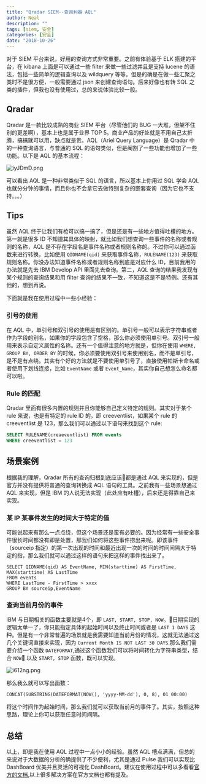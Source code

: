 ```yaml
---
title: "Qradar SIEM--查询利器 AQL"
author: Neal
description: ""
tags: [siem, 安全]
categories: [安全]
date: "2018-10-26"
---
```


对于 SIEM 平台来说，好用的查询方式非常重要。之前有体验基于 ELK 搭建的平台，在 kibana 上面是可以通过一些 filter 来做一些过滤并且是支持 lucene 的语法，包括一些简单的逻辑查询以及 wildquery 等等。但是的确是在做一些汇聚之类时不是很方便，一般需要通过 json 来创建查询语句。后来好像也有转 SQL 之类的插件，但我也没有使用过，总的来说体验比较一般。

## Qradar

Qradar 是一款比较成熟的商业 SIEM 平台（尽管他们的 BUG 一大堆，但架不住别的更差啊），基本上也是属于业界 TOP 5。商业产品的好处就是不用自己太折腾，搞搞就可以用，缺点就是贵。AQL（Ariel Query Language）是 Qradar 中的一种查询语言，与普通的 SQL 的语句类似，但是阉割了一些功能也增加了一些功能。以下是 AQL 的基本流程：

![iyJDmD.png](https://s1.ax1x.com/2018/10/25/iyJDmD.png)

可以看出 AQL 是一种非常类似于 SQL 的语言，所以基本上你用过 SQL 学会 AQL 也就分分钟的事情，而且你也不会拿它去做特别复杂的嵌套查询（因为它也不支持。。。）

## Tips

虽然 AQL 终于让我们有枪可以搞一搞了，但是还是有一些地方值得吐槽的地方。第一就是很多 ID 不知道其具体的映射，就比如我们想查询一些事件的名称或者规则的名称，AQL 是不存在字段名是事件名称或者规则名称的。不过你可以通过函数来进行转换，比如使用 `QIDNAME(qid)` 来获取事件名称，`RULENAME(123)` 来获取规则名称。你没办法知道事件名称或者规则名称到底是对应什么 ID，目前我用的办法就是先去 IBM Develop API 里面先去查询。第二，AQL 查询的结果我发现有某个规则的查询结果和用 filter 查询的结果不一致，不知道这是不是特例。还有其他的，想到再说。

下面就是我在使用过程中一些小经验：

### 引号的使用

在 AQL 中，单引号和双引号的使用是有区别的。单引号一般可以表示字符串或者作为字段的别名，如果你的字段包含了空格，那么你必须使用单引号。双引号一般用来表示自定义属性的名称。还有一个值得注意的地方就是，但你在使用 `WHERE, GROUP BY, ORDER BY` 的时候，你必须要使用双引号来使用别名，而不是单引号，是不是有点绕。其实有个好的方法就是不要使用单引号了，直接使用帕斯卡命名或者使用下划线连接，比如 `EventName` 或者 `Event_Name`，其实你自己想怎么命名都可以啦。

### Rule 的匹配

Qradar 里面有很多内置的规则并且你能够自己定义特定的规则。其实对于某个 rule 来说，也是有特定的 rule ID 的，即 creeventlist，如果某个 rule 的 creeventlist 是 123，那么我们可以通过以下语句来找到这个 rule:

```sql
SELECT RULENAME(creaeventlist) FROM events
WHERE creeventlist = 123
```

## 场景案例

根据我的理解，Qradar 所有的查询归根到底应该都是通过 AQL 来实现的，但是官方并没有提供将普通的查询转换成 AQL 语句的工具。之前我有一些场景想通过 AQL 来实现，但是 IBM 的人说无法实现（此处应有吐槽），后来还是得靠自己来实现。

### 某 IP 某事件发生的时间大于特定的值

可能说起来有那么一点点绕，但这个场景还是蛮有必要的。因为经常有一些安全事件很长时间都没有即是处置，那我们如何将这些事件捞出来呢。即该事件（sourceip 指定）的第一次出现的时间和最近出现一次的时间的时间间隔大于特定的指，那么我们就可以通过这样的语句来把这样的事件找出来了。

```
SELECT QIDNAME(qid) AS EventName, MIN(starttime) AS FirstTime, MAX(starttime) AS LastTime
FROM events
WHERE LastTime - FirstTime > xxxx
GROUP BY sourceip,EventName
```

### 查询当前月份的事件

IBM 与日期相关的函数主要就是4个，即 `LAST, START, STOP, NOW`。日期实现的逻辑太单一了，你只能指定具体的起始时间以及终止时间或者是 `LAST 1 DAYS` 这种。但是有一个非常普遍的场景就是我需要知道当前月份的情况，这就无法通过这几个关键词直接来实现，因为 `Current Month IS NOT LAST 30 DAYS`.那么我们需要介绍一个函数 `DATEFORMAT`,通过这个函数我们可以将时间转化为字符串类型，结合 `NOW` 以及 `START, STOP` 函数，既可以实现。

![i612ng.png](https://s1.ax1x.com/2018/10/26/i612ng.png)

那么我么就可以写出函数：

```
CONCAT(SUBSTRING(DATEFORMAT(NOW(), 'yyyy-MM-dd'), 0, 8), 01 00:00)
```

将这个时间作为起始时间，那么我们就可以获取当前月的事件了。其实，按照这种思路，理论上你可以获取任意时间间隔。

## 总结

以上，即是我在使用 AQL 过程中一点小小的经验。虽然 AQL 槽点满满，但总的来说对于大数据的分析的确提供了不少便利，尤其是通过 Pulse 我们可以实现比 DashBoard 优美并且灵活的可视化 DashBoard。建议在使用过程中可以多看看[官方的文档](https://www.ibm.com/support/knowledgecenter/SS42VS_7.3.1/com.ibm.qradar.doc/c_aql_intro.html),以上很多解决方案在官方文档也都有提及。
